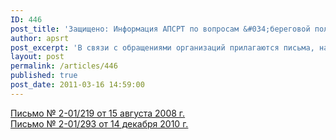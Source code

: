 ```yaml
---
ID: 446
post_title: 'Защищено: Информация АПСРТ по вопросам &#034;береговой полосы&#034; и проведению земельных работ'
author: apsrt
post_excerpt: 'В связи с обращениями организаций прилагаются письма, направленные АПСРТ в ОАО &quot;Порт Коломна&quot;, по вопросам &quot;береговой полосы&quot; и проведению земельных работ.'
layout: post
permalink: /articles/446
published: true
post_date: 2011-03-16 14:59:00
---
```

<a href="http://www.apsrt.ru/docs/201-219.doc">Письмо № 2-01/219 от 15 августа 2008 г.</a><br />
<a href="http://www.apsrt.ru/docs/2-01-293.doc">Письмо № 2-01/293 от 14 декабря 2010 г.</a>